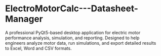 # ElectroMotorCalc---Datasheet-Manager
A professional PyQt5-based desktop application for electric motor performance analysis, simulation, and reporting.   Designed to help engineers analyze motor data, run simulations, and export detailed results to Excel, Word and CSV formats.
